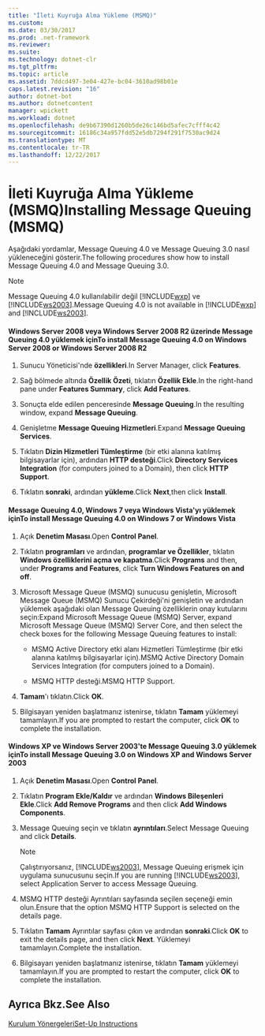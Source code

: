 ```yaml
---
title: "İleti Kuyruğa Alma Yükleme (MSMQ)"
ms.custom: 
ms.date: 03/30/2017
ms.prod: .net-framework
ms.reviewer: 
ms.suite: 
ms.technology: dotnet-clr
ms.tgt_pltfrm: 
ms.topic: article
ms.assetid: 7ddcd497-3e04-427e-bc04-3610ad98b01e
caps.latest.revision: "16"
author: dotnet-bot
ms.author: dotnetcontent
manager: wpickett
ms.workload: dotnet
ms.openlocfilehash: de9b67390d1260b5de26c146bd5afec7cfff4c42
ms.sourcegitcommit: 16186c34a957fdd52e5db7294f291f7530ac9d24
ms.translationtype: MT
ms.contentlocale: tr-TR
ms.lasthandoff: 12/22/2017
---
```

# <a name="installing-message-queuing-msmq"></a><span data-ttu-id="9baf0-102">İleti Kuyruğa Alma Yükleme (MSMQ)</span><span class="sxs-lookup"><span data-stu-id="9baf0-102">Installing Message Queuing (MSMQ)</span></span>
<span data-ttu-id="9baf0-103">Aşağıdaki yordamlar, Message Queuing 4.0 ve Message Queuing 3.0 nasıl yükleneceğini gösterir.</span><span class="sxs-lookup"><span data-stu-id="9baf0-103">The following procedures show how to install Message Queuing 4.0 and Message Queuing 3.0.</span></span>  
  
> [!NOTE]
>  <span data-ttu-id="9baf0-104">Message Queuing 4.0 kullanılabilir değil [!INCLUDE[wxp](../../../../includes/wxp-md.md)] ve [!INCLUDE[ws2003](../../../../includes/ws2003-md.md)].</span><span class="sxs-lookup"><span data-stu-id="9baf0-104">Message Queuing 4.0 is not available in [!INCLUDE[wxp](../../../../includes/wxp-md.md)] and [!INCLUDE[ws2003](../../../../includes/ws2003-md.md)].</span></span>  
  
#### <a name="to-install-message-queuing-40-on-windows-server-2008-or-windows-server-2008-r2"></a><span data-ttu-id="9baf0-105">Windows Server 2008 veya Windows Server 2008 R2 üzerinde Message Queuing 4.0 yüklemek için</span><span class="sxs-lookup"><span data-stu-id="9baf0-105">To install Message Queuing 4.0 on Windows Server 2008 or Windows Server 2008 R2</span></span>  
  
1.  <span data-ttu-id="9baf0-106">Sunucu Yöneticisi'nde **özellikleri**.</span><span class="sxs-lookup"><span data-stu-id="9baf0-106">In Server Manager, click **Features**.</span></span>  
  
2.  <span data-ttu-id="9baf0-107">Sağ bölmede altında **Özellik Özeti**, tıklatın **Özellik Ekle**.</span><span class="sxs-lookup"><span data-stu-id="9baf0-107">In the right-hand pane under **Features Summary**, click **Add Features**.</span></span>  
  
3.  <span data-ttu-id="9baf0-108">Sonuçta elde edilen penceresinde **Message Queuing**.</span><span class="sxs-lookup"><span data-stu-id="9baf0-108">In the resulting window, expand **Message Queuing**.</span></span>  
  
4.  <span data-ttu-id="9baf0-109">Genişletme **Message Queuing Hizmetleri**.</span><span class="sxs-lookup"><span data-stu-id="9baf0-109">Expand **Message Queuing Services**.</span></span>  
  
5.  <span data-ttu-id="9baf0-110">Tıklatın **Dizin Hizmetleri Tümleştirme** (bir etki alanına katılmış bilgisayarlar için), ardından **HTTP desteği**.</span><span class="sxs-lookup"><span data-stu-id="9baf0-110">Click **Directory Services Integration** (for computers joined to a Domain), then click **HTTP Support**.</span></span>  
  
6.  <span data-ttu-id="9baf0-111">Tıklatın **sonraki**, ardından **yükleme**.</span><span class="sxs-lookup"><span data-stu-id="9baf0-111">Click **Next**,then click **Install**.</span></span>  
  
#### <a name="to-install-message-queuing-40-on-windows-7-or-windows-vista"></a><span data-ttu-id="9baf0-112">Message Queuing 4.0, Windows 7 veya Windows Vista'yı yüklemek için</span><span class="sxs-lookup"><span data-stu-id="9baf0-112">To install Message Queuing 4.0 on Windows 7 or Windows Vista</span></span>  
  
1.  <span data-ttu-id="9baf0-113">Açık **Denetim Masası**.</span><span class="sxs-lookup"><span data-stu-id="9baf0-113">Open **Control Panel**.</span></span>  
  
2.  <span data-ttu-id="9baf0-114">Tıklatın **programları** ve ardından, **programlar ve Özellikler**, tıklatın **Windows özelliklerini açma ve kapatma**.</span><span class="sxs-lookup"><span data-stu-id="9baf0-114">Click **Programs** and then, under **Programs and Features**, click **Turn Windows Features on and off**.</span></span>  
  
3.  <span data-ttu-id="9baf0-115">Microsoft Message Queue (MSMQ) sunucusu genişletin, Microsoft Message Queue (MSMQ) Sunucu Çekirdeği'ni genişletin ve ardından yüklemek aşağıdaki olan Message Queuing özelliklerin onay kutularını seçin:</span><span class="sxs-lookup"><span data-stu-id="9baf0-115">Expand Microsoft Message Queue (MSMQ) Server, expand Microsoft Message Queue (MSMQ) Server Core, and then select the check boxes for the following Message Queuing features to install:</span></span>  
  
    -   <span data-ttu-id="9baf0-116">MSMQ Active Directory etki alanı Hizmetleri Tümleştirme (bir etki alanına katılmış bilgisayarlar için).</span><span class="sxs-lookup"><span data-stu-id="9baf0-116">MSMQ Active Directory Domain Services Integration (for computers joined to a Domain).</span></span>  
  
    -   <span data-ttu-id="9baf0-117">MSMQ HTTP desteği.</span><span class="sxs-lookup"><span data-stu-id="9baf0-117">MSMQ HTTP Support.</span></span>  
  
4.  <span data-ttu-id="9baf0-118">**Tamam**'ı tıklatın.</span><span class="sxs-lookup"><span data-stu-id="9baf0-118">Click **OK**.</span></span>  
  
5.  <span data-ttu-id="9baf0-119">Bilgisayarı yeniden başlatmanız istenirse, tıklatın **Tamam** yüklemeyi tamamlayın.</span><span class="sxs-lookup"><span data-stu-id="9baf0-119">If you are prompted to restart the computer, click **OK** to complete the installation.</span></span>  
  
#### <a name="to-install-message-queuing-30-on-windows-xp-and-windows-server-2003"></a><span data-ttu-id="9baf0-120">Windows XP ve Windows Server 2003'te Message Queuing 3.0 yüklemek için</span><span class="sxs-lookup"><span data-stu-id="9baf0-120">To install Message Queuing 3.0 on Windows XP and Windows Server 2003</span></span>  
  
1.  <span data-ttu-id="9baf0-121">Açık **Denetim Masası**.</span><span class="sxs-lookup"><span data-stu-id="9baf0-121">Open **Control Panel**.</span></span>  
  
2.  <span data-ttu-id="9baf0-122">Tıklatın **Program Ekle/Kaldır** ve ardından **Windows Bileşenleri Ekle**.</span><span class="sxs-lookup"><span data-stu-id="9baf0-122">Click **Add Remove Programs** and then click **Add Windows Components**.</span></span>  
  
3.  <span data-ttu-id="9baf0-123">Message Queuing seçin ve tıklatın **ayrıntıları**.</span><span class="sxs-lookup"><span data-stu-id="9baf0-123">Select Message Queuing and click **Details**.</span></span>  
  
    > [!NOTE]
    >  <span data-ttu-id="9baf0-124">Çalıştırıyorsanız, [!INCLUDE[ws2003](../../../../includes/ws2003-md.md)], Message Queuing erişmek için uygulama sunucusunu seçin.</span><span class="sxs-lookup"><span data-stu-id="9baf0-124">If you are running [!INCLUDE[ws2003](../../../../includes/ws2003-md.md)], select Application Server to access Message Queuing.</span></span>  
  
4.  <span data-ttu-id="9baf0-125">MSMQ HTTP desteği Ayrıntıları sayfasında seçilen seçeneği emin olun.</span><span class="sxs-lookup"><span data-stu-id="9baf0-125">Ensure that the option MSMQ HTTP Support is selected on the details page.</span></span>  
  
5.  <span data-ttu-id="9baf0-126">Tıklatın **Tamam** Ayrıntılar sayfası çıkın ve ardından **sonraki**.</span><span class="sxs-lookup"><span data-stu-id="9baf0-126">Click **OK** to exit the details page, and then click **Next**.</span></span> <span data-ttu-id="9baf0-127">Yüklemeyi tamamlayın.</span><span class="sxs-lookup"><span data-stu-id="9baf0-127">Complete the installation.</span></span>  
  
6.  <span data-ttu-id="9baf0-128">Bilgisayarı yeniden başlatmanız istenirse, tıklatın **Tamam** yüklemeyi tamamlayın.</span><span class="sxs-lookup"><span data-stu-id="9baf0-128">If you are prompted to restart the computer, click **OK** to complete the installation.</span></span>  
  
## <a name="see-also"></a><span data-ttu-id="9baf0-129">Ayrıca Bkz.</span><span class="sxs-lookup"><span data-stu-id="9baf0-129">See Also</span></span>  
 [<span data-ttu-id="9baf0-130">Kurulum Yönergeleri</span><span class="sxs-lookup"><span data-stu-id="9baf0-130">Set-Up Instructions</span></span>](../../../../docs/framework/wcf/samples/set-up-instructions.md)
